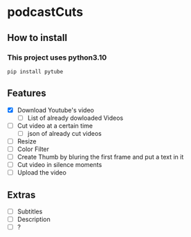 # podcastCuts

## How to install

### This project uses python3.10

```python
pip install pytube

```

## Features

- [x] Download Youtube's video
  - [ ] List of already dowloaded Videos
- [ ] Cut video at a certain time
  - [ ] json of already cut videos
- [ ] Resize
- [ ] Color Filter
- [ ] Create Thumb by bluring the first frame and put a text in it
- [ ] Cut video in silence moments
- [ ] Upload the video

## Extras

- [ ] Subtitles
- [ ] Description
- [ ] ?
